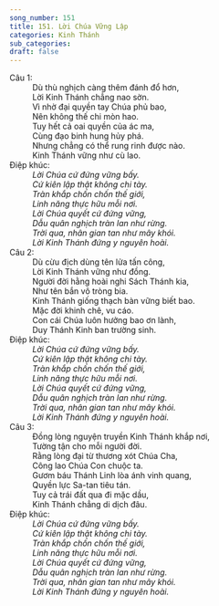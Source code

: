 ```yaml
---
song_number: 151
title: 151. Lời Chúa Vững Lập
categories: Kinh Thánh
sub_categories: 
draft: false
---
```

<dl><dt>Câu 1:</dt><dd data-verse="1">Dù thù nghịch càng thêm đánh đổ hơn, <br/>Lời Kinh Thánh chẳng nao sờn. <br/>Vì nhờ đại quyền tay Chúa phủ bao, <br/>Nên không thế chi mòn hao. <br/>Tuy hết cả oai quyền của ác ma, <br/>Cùng đạo binh hung hủy phá. <br/>Nhưng chẳng có thể rung rinh được nào. <br/>Kinh Thánh vững như cù lao. </dd><dt>Điệp khúc:</dt><dd data-chorus="1"><em>Lời Chúa cứ đứng vững bấy. <br/>Cứ kiên lập thật không chi tày. <br/>Tràn khắp chốn chốn thế giới, <br/>Linh năng thực hữu mỗi nơi. <br/>Lời Chúa quyết cứ đứng vững, <br/>Dẫu quân nghịch tràn lan như rừng. <br/>Trời qua, nhân gian tan như mây khói. <br/>Lời Kinh Thánh đứng y nguyên hoài. </em></dd><dt>Câu 2:</dt><dd data-verse="2">Dù cừu địch dùng tên lửa tấn công, <br/>Lời Kinh Thánh vững như đồng. <br/>Người đời hằng hoài nghi Sách Thánh kia, <br/>Như tên bắn vô tròng bia. <br/>Kinh Thánh giống thạch bàn vững biết bao. <br/>Mặc đời khinh chê, vu cáo. <br/>Con cái Chúa luôn hưởng bao ơn lành, <br/>Duy Thánh Kinh ban trường sinh. </dd><dt>Điệp khúc:</dt><dd data-chorus="1"><em>Lời Chúa cứ đứng vững bấy. <br/>Cứ kiên lập thật không chi tày. <br/>Tràn khắp chốn chốn thế giới, <br/>Linh năng thực hữu mỗi nơi. <br/>Lời Chúa quyết cứ đứng vững, <br/>Dẫu quân nghịch tràn lan như rừng. <br/>Trời qua, nhân gian tan như mây khói. <br/>Lời Kinh Thánh đứng y nguyên hoài. </em></dd><dt>Câu 3:</dt><dd data-verse="3">Đồng lòng nguyện truyền Kinh Thánh khắp nơi, <br/>Tường tận cho mỗi người đời. <br/>Rằng lòng đại từ thương xót Chúa Cha, <br/>Công lao Chúa Con chuộc ta. <br/>Gươm báu Thánh Linh lòa ánh vinh quang, <br/>Quyền lực Sa-tan tiêu tán. <br/>Tuy cả trái đất qua đi mặc dầu, <br/>Kinh Thánh chẳng di dịch đâu. </dd><dt>Điệp khúc:</dt><dd data-chorus="1"><em>Lời Chúa cứ đứng vững bấy. <br/>Cứ kiên lập thật không chi tày. <br/>Tràn khắp chốn chốn thế giới, <br/>Linh năng thực hữu mỗi nơi. <br/>Lời Chúa quyết cứ đứng vững, <br/>Dẫu quân nghịch tràn lan như rừng. <br/>Trời qua, nhân gian tan như mây khói. <br/>Lời Kinh Thánh đứng y nguyên hoài. </em></dd></dl>